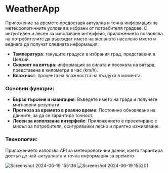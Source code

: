 # WeatherApp

Приложение за времето предоставя актуална и точна информация за метеорологичните условия в избрани от потребителя градове. С интуитивен и лесен за използване интерфейс, приложението позволява на потребителите да въвеждат името на желаното населено място и веднага да получат следната информация:

- **Температура**: текущите градуси в избрания град, представени в Целзий.
- **Скорост на вятъра**: информация за силата и посоката на вятъра, представена в километри в час (km/h).
- **Влажност**: процента на влажността на въздуха в момента.

### Основни функции:
- **Бързо търсене и навигация**: Въведете името на града и получете мигновени резултати.
- **Прогноза за времето в реално време**: Постоянно обновяване на данните, за да се гарантира точност.
- **Лесен за използване интерфейс**: Приложението е проектирано с мисъл за потребителя, осигурявайки лесно и приятно изживяване.

### Технологии:
Приложението използва API за метеорологични данни, което гарантира достъп до най-актуалната и точна информация за времето.


![Screenshot 2024-06-19 155136](https://github.com/SlaviSolakchiev/WeatherApp/assets/78353852/5bd8a05b-f65b-4510-a2a8-9767dae17a16)
![Screenshot 2024-06-19 155201](https://github.com/SlaviSolakchiev/WeatherApp/assets/78353852/0c3eae58-e494-4291-b4a2-5fef137b5069)
